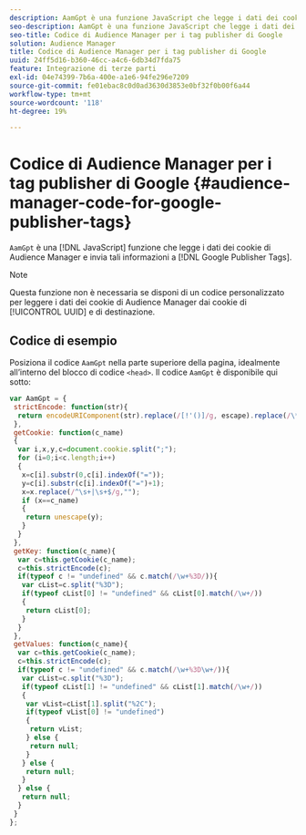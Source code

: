 ```yaml
---
description: AamGpt è una funzione JavaScript che legge i dati dei cookie di Audience Manager e invia tali informazioni a Google Publisher Tags.
seo-description: AamGpt è una funzione JavaScript che legge i dati dei cookie di Audience Manager e invia tali informazioni a Google Publisher Tags.
seo-title: Codice di Audience Manager per i tag publisher di Google
solution: Audience Manager
title: Codice di Audience Manager per i tag publisher di Google
uuid: 24ff5d16-b360-46cc-a4c6-6db34d7fda75
feature: Integrazione di terze parti
exl-id: 04e74399-7b6a-400e-a1e6-94fe296e7209
source-git-commit: fe01ebac8c0d0ad3630d3853e0bf32f0b00f6a44
workflow-type: tm+mt
source-wordcount: '118'
ht-degree: 19%

---
```


# Codice di Audience Manager per i tag publisher di Google {#audience-manager-code-for-google-publisher-tags}

`AamGpt` è una  [!DNL JavaScript] funzione che legge i dati dei cookie di Audience Manager e invia tali informazioni a  [!DNL Google Publisher Tags].

>[!NOTE]
>
>Questa funzione non è necessaria se disponi di un codice personalizzato per leggere i dati dei cookie di Audience Manager dai cookie di [!UICONTROL UUID] e di destinazione.

## Codice di esempio

Posiziona il codice `AamGpt` nella parte superiore della pagina, idealmente all’interno del blocco di codice `<head>`. Il codice `AamGpt` è disponibile qui sotto:

```js
var AamGpt = {  
 strictEncode: function(str){ 
  return encodeURIComponent(str).replace(/[!'()]/g, escape).replace(/\*/g, "%2A"); 
 }, 
 getCookie: function(c_name) 
 { 
  var i,x,y,c=document.cookie.split(";"); 
  for (i=0;i<c.length;i++) 
  { 
   x=c[i].substr(0,c[i].indexOf("=")); 
   y=c[i].substr(c[i].indexOf("=")+1); 
   x=x.replace(/^\s+|\s+$/g,""); 
   if (x==c_name) 
   { 
    return unescape(y); 
   } 
  } 
 }, 
 getKey: function(c_name){ 
  var c=this.getCookie(c_name); 
  c=this.strictEncode(c); 
  if(typeof c != "undefined" && c.match(/\w+%3D/)){ 
   var cList=c.split("%3D"); 
   if(typeof cList[0] != "undefined" && cList[0].match(/\w+/)) 
   { 
    return cList[0]; 
   } 
  }  
 }, 
 getValues: function(c_name){ 
  var c=this.getCookie(c_name); 
  c=this.strictEncode(c); 
  if(typeof c != "undefined" && c.match(/\w+%3D\w+/)){ 
   var cList=c.split("%3D"); 
   if(typeof cList[1] != "undefined" && cList[1].match(/\w+/)) 
   { 
    var vList=cList[1].split("%2C"); 
    if(typeof vList[0] != "undefined") 
    { 
     return vList; 
    } else { 
     return null; 
    }    
   } else { 
    return null; 
   } 
  } else { 
   return null; 
  } 
 } 
};
```
